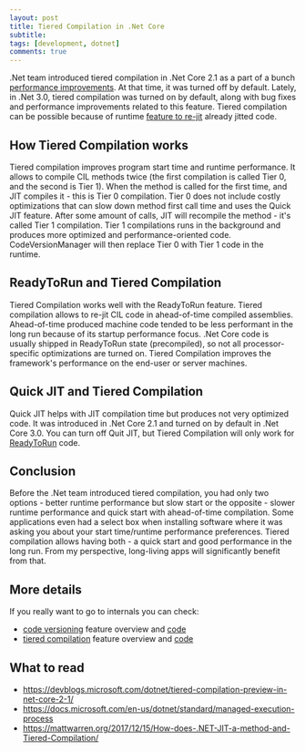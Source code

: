 ```yaml
---
layout: post
title: Tiered Compilation in .Net Core
subtitle: 
tags: [development, dotnet]
comments: true
---
```

.Net team introduced tiered compilation in .Net Core 2.1 as a part of a bunch [performance improvements](https://devblogs.microsoft.com/dotnet/performance-improvements-in-net-core-2-1/). At that time, it was turned off by default. Lately, in .Net 3.0, tiered compilation was turned on by default, along with bug fixes and performance improvements related to this feature. Tiered compilation can be possible because of runtime [feature to re-jit](https://github.com/dotnet/coreclr/blob/master/Documentation/Profiling/davbr-blog-archive/ReJIT%20-%20The%20Basics.md) already jitted code. 

## How Tiered Compilation works
Tiered compilation improves program start time and runtime performance. It allows to compile CIL methods twice (the first compilation is called Tier 0, and the second is Tier 1). When the method is called for the first time, and JIT compiles it - this is Tier 0 compilation. Tier 0 does not include costly optimizations that can slow down method first call time and uses the Quick JIT feature. After some amount of calls, JIT will recompile the method - it's called Tier 1 compilation. Tier 1 compilations runs in the background and produces more optimized and performance-oriented code. CodeVersionManager will then replace Tier 0 with Tier 1 code in the runtime. 

## ReadyToRun and Tiered Compilation
Tiered Compilation works well with the ReadyToRun feature. Tiered compilation allows to re-jit CIL code in ahead-of-time compiled assemblies. Ahead-of-time produced machine code tended to be less performant in the long run because of its startup performance focus. .Net Core code is usually shipped in ReadyToRun state (precompiled), so not all processor-specific optimizations are turned on. Tiered Compilation improves the framework's performance on the end-user or server machines.

## Quick JIT and Tiered Compilation
Quick JIT helps with JIT compilation time but produces not very optimized code. It was introduced in .Net Core 2.1 and turned on by default in .Net Core 3.0. You can turn off Quit JIT, but Tiered Compilation will only work for [ReadyToRun](https://docs.microsoft.com/en-us/dotnet/core/deploying/ready-to-run) code. 

## Conclusion
Before the .Net team introduced tiered compilation, you had only two options - better runtime performance but slow start or the opposite - slower runtime performance and quick start with ahead-of-time compilation. Some applications even had a select box when installing software where it was asking you about your start time/runtime performance preferences. Tiered compilation allows having both - a quick start and good performance in the long run. From my perspective, long-living apps will significantly benefit from that.

## More details
If you really want to go to internals you can check:
- [code versioning](https://github.com/dotnet/runtime/blob/main/docs/design/features/code-versioning.md) feature overview and [code](https://github.com/dotnet/runtime/blob/main/src/coreclr/vm/codeversion.cpp)
- [tiered compilation](https://github.com/dotnet/runtime/blob/main/docs/design/features/tiered-compilation.md) feature overview and [code](https://github.com/dotnet/runtime/blob/main/src/coreclr/vm/tieredcompilation.cpp)

## What to read
- https://devblogs.microsoft.com/dotnet/tiered-compilation-preview-in-net-core-2-1/
- https://docs.microsoft.com/en-us/dotnet/standard/managed-execution-process
- https://mattwarren.org/2017/12/15/How-does-.NET-JIT-a-method-and-Tiered-Compilation/